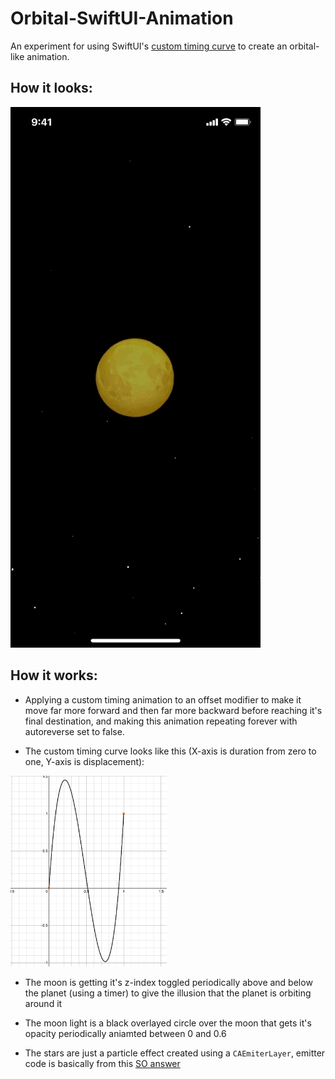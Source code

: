 # Orbital-SwiftUI-Animation

An experiment for using SwiftUI's [custom timing curve](https://developer.apple.com/documentation/swiftui/animation/timingcurve(_:_:_:_:duration:)) to create an orbital-like animation.

## How it looks:

![](images/orbital.gif)

## How it works:

- Applying a custom timing animation to an offset modifier to make it move far more forward and then far more backward before reaching it's final destination, and making this animation repeating forever with autoreverse set to false. 

- The custom timing curve looks like this (X-axis is duration from zero to one, Y-axis is displacement):

<img src="images/curve.png" width="250">

- The moon is getting it's z-index toggled periodically above and below the planet (using a timer) to give the illusion that the planet is orbiting around it

- The moon light is a black overlayed circle over the moon that gets it's opacity periodically aniamted between 0 and 0.6 

- The stars are just a particle effect created using a `CAEmiterLayer`, emitter code is basically from this [SO answer](https://stackoverflow.com/a/61711171/3846724)

